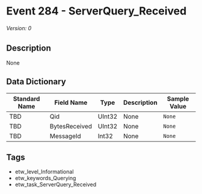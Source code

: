 # Event 284 - ServerQuery_Received
###### Version: 0

## Description
None

## Data Dictionary
|Standard Name|Field Name|Type|Description|Sample Value|
|---|---|---|---|---|
|TBD|Qid|UInt32|None|`None`|
|TBD|BytesReceived|UInt32|None|`None`|
|TBD|MessageId|Int32|None|`None`|

## Tags
* etw_level_Informational
* etw_keywords_Querying
* etw_task_ServerQuery_Received